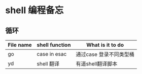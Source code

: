 # shell 编程备忘

## 循环

| File name | shell function | What is it to do        |
|-----------|----------------|-------------------------|
| go        | case in esac   | 通过case 登录不同类型桶 |
| yd        | shell 翻译     | 有道shell翻译脚本       |


